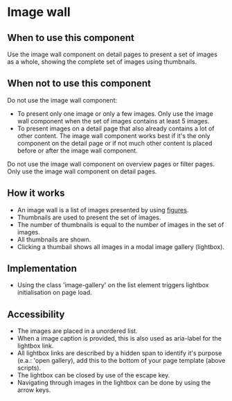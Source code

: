 # Image wall

## When to use this component

Use the image wall component on detail pages to present a set of images as a whole, showing the complete set of images using thumbnails.

## When not to use this component

Do not use the image wall component:

* To present only one image or only a few images. Only use the image wall component when the set of images contains at least 5 images.
* To present images on a detail page that also already contains a lot of other content. The image wall component works best if it's the only component on the detail page or if not much other content is placed before or after the image wall component.

Do not use the image wall component on overview pages or filter pages. Only use the image wall component on detail pages.

## How it works

* An image wall is a list of images presented by using <a href="{{path './figure'}}">figures</a>.
* Thumbnails are used to present the set of images.
* The number of thumbnails is equal to the number of images in the set of images.
* All thumbnails are shown.
* Clicking a thumbail shows all images in a modal image gallery (lightbox).

## Implementation

* Using the class 'image-gallery' on the list element triggers lightbox
 initialisation on page load.

## Accessibility

* The images are placed in a unordered list.
* When a image caption is provided, this is also used as aria-label for the
 lightbox link.
* All lightbox links are described by a hidden span to identify it's
 purpose (e.a.: 'open gallery),
 add this to the bottom of your page template (above scripts).
* The lightbox can be closed by use of the escape key.
* Navigating through images in the lightbox can be done by using the
 arrow keys.